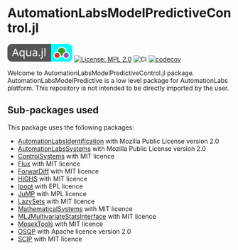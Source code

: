 # AutomationLabsModelPredictiveControl.jl

[![Aqua QA](https://raw.githubusercontent.com/JuliaTesting/Aqua.jl/master/badge.svg)](https://github.com/JuliaTesting/Aqua.jl)
[![License: MPL 2.0](https://img.shields.io/badge/License-MPL_2.0-brightgreen.svg)](https://opensource.org/licenses/MPL-2.0)
![CI](https://github.com/AutomationLabs-sh/AutomationLabsModelPredictiveControl.jl/actions/workflows/ci.yml/badge.svg)
[![codecov](https://codecov.io/gh/AutomationLabs-sh/AutomationLabsModelPredictiveControl.jl/branch/main/graph/badge.svg?token=0TWCP0OT2D)](https://codecov.io/gh/AutomationLabs-sh/AutomationLabsModelPredictiveControl.jl)

Welcome to AutomationLabsModelPredictiveControl.jl package. AutomationLabsModelPredictive is a low level package for AutomationLabs platform. This repository is not intended to be directly imported by the user.

## Sub-packages used 

This package uses the following packages:

* [AutomationLabsIdentification](https://github.com/AutomationLabs-sh/AutomationLabsIdentification.jl) with Mozilla Public License version 2.0
* [AutomationLabsSystems](https://github.com/AutomationLabs-sh/AutomationLabsSystems.jl) with Mozilla Public License version 2.0
* [ControlSystems](https://github.com/JuliaControl/ControlSystems.jl) with MIT licence
* [Flux](https://github.com/FluxML/Flux.jl) with MIT licence
* [ForwarDiff](https://github.com/JuliaDiff/ForwardDiff.jl) with MIT licence
* [HiGHS](https://github.com/jump-dev/HiGHS.jl) with MIT licence
* [Ipopt](https://github.com/coin-or/Ipopt) with EPL licence
* [JuMP](https://github.com/jump-dev/JuMP.jl) with MPL licence
* [LazySets](https://github.com/JuliaReach/LazySets.jl) with MIT licence
* [MathematicalSystems](https://github.com/JuliaReach/MathematicalSystems.jl) with MIT licence
* [MLJMultivariateStatsInterface](https://github.com/JuliaAI/MLJMultivariateStatsInterface.jl) with MIT licence
* [MosekTools](https://github.com/jump-dev/MosekTools.jl) with MIT licence
* [OSQP](https://github.com/osqp/OSQP.jl) with Apache licence version 2.0
* [SCIP](https://github.com/scipopt/SCIP.jl) with MIT licence
